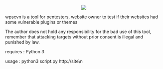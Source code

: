 <p align="center">
  <img src="https://image.ibb.co/jD9Q30/Screen-Shot-2018-10-20-at-3-25-51-PM.png">
</p>
wpscvn is a tool for pentesters, website owner to test if their websites had some vulnerable plugins or themes

The author does not hold any responsibility for the bad use of this tool, remember that attacking targets without prior consent is illegal and punished by law.

requires :
Python 3

usage : python3 script.py http://site\n
